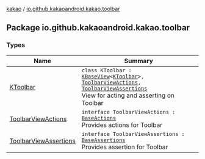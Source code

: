 [kakao](../index.md) / [io.github.kakaoandroid.kakao.toolbar](./index.md)

## Package io.github.kakaoandroid.kakao.toolbar

### Types

| Name | Summary |
|---|---|
| [KToolbar](-k-toolbar/index.md) | `class KToolbar : `[`KBaseView`](../io.github.kakaoandroid.kakao.common.views/-k-base-view/index.md)`<`[`KToolbar`](-k-toolbar/index.md)`>, `[`ToolbarViewActions`](-toolbar-view-actions.md)`, `[`ToolbarViewAssertions`](-toolbar-view-assertions/index.md)<br>View for acting and asserting on Toolbar |
| [ToolbarViewActions](-toolbar-view-actions.md) | `interface ToolbarViewActions : `[`BaseActions`](../io.github.kakaoandroid.kakao.common.actions/-base-actions/index.md)<br>Provides actions for Toolbar |
| [ToolbarViewAssertions](-toolbar-view-assertions/index.md) | `interface ToolbarViewAssertions : `[`BaseAssertions`](../io.github.kakaoandroid.kakao.common.assertions/-base-assertions/index.md)<br>Provides assertion for Toolbar |
